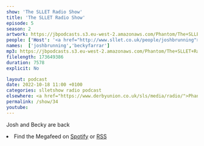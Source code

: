 ```yaml
---
show: 'The SLLET Radio Show'
title: 'The SLLET Radio Show'
episode: 5
season: 2
artwork: https://jbpodcasts.s3.eu-west-2.amazonaws.com/Phantom/The+SLLET+Radio+Show/2021-09-27+-+SLLET+radio+square.png
people: ['Host': '<a href="http://www.sllet.co.uk/people/joshbrunning">Josh Brunning</a>','Guest': ['<a href="http://www.sllet.co.uk/people/beckyfarrar">Becky Farrar</a>']]
names:  ['joshbrunning','beckyfarrar']
mp3: https://jbpodcasts.s3.eu-west-2.amazonaws.com/Phantom/The+SLLET+Radio+Show/2022-10-18+-+34.mp3
filelength: 173649386
duration: 7578  
explicit: No

layout: podcast
date: 2022-10-18 11:00 +0100
categories: slletshow radio podcast
elsewhere: <a href="https://www.derbyunion.co.uk/sls/media/radio/">Phantom Media</a>
permalink: /show/34
youtube: 
---
```


Josh and Becky are back

<li>Find the Megafeed on <a href="https://open.spotify.com/show/1WGc6YCF3UfAL7E62gHLAS?si=eff5901deb8d498e">Spotify</a> or <a href="https://anchor.fm/s/849e58ac/podcast/rss">RSS</a></li>
